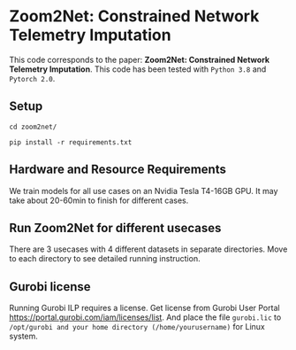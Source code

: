 # Zoom2Net: Constrained Network Telemetry Imputation
This code corresponds to the paper: **Zoom2Net: Constrained Network Telemetry Imputation**.
This code has been tested with `Python 3.8` and `Pytorch 2.0`.

## Setup
`cd zoom2net/`

`pip install -r requirements.txt`

## Hardware and Resource Requirements
We train models for all use cases on an Nvidia Tesla T4-16GB GPU. It may take about 20-60min to finish for different cases.

## Run Zoom2Net for different usecases

There are 3 usecases with 4 different datasets in separate directories. Move to each directory to see detailed running instruction.

## Gurobi license

Running Gurobi ILP requires a license. Get license from Gurobi User Portal https://portal.gurobi.com/iam/licenses/list. And place the file `gurobi.lic` to `/opt/gurobi and your home directory (/home/yourusername)` for Linux system. 
